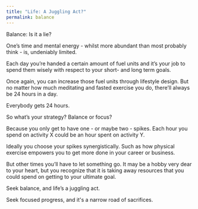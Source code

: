 ```yaml
---
title: "Life: A Juggling Act?"
permalink: balance
---
```

Balance: Is it a lie?

One’s time and mental energy - whilst more abundant than most probably think - is, undeniably limited.

Each day you’re handed a certain amount of fuel units and it’s your job to spend them wisely with respect to your short- and long term goals.

Once again, you can increase those fuel units through lifestyle design. But no matter how much meditating and fasted exercise you do, there’ll always be 24 hours in a day.

Everybody gets 24 hours.

So what’s your strategy? Balance or focus?

Because you only get to have one - or maybe two - spikes. Each hour you spend on activity X could be an hour spent on activity Y.

Ideally you choose your spikes synergistically. Such as how physical exercise empowers you to get more done in your career or business.

But other times you’ll have to let something go. It may be a hobby very dear to your heart, but you recognize that it is taking away resources that you could spend on getting to your ultimate goal.

Seek balance, and life’s a juggling act.

Seek focused progress, and it's a narrow road of sacrifices.